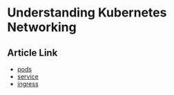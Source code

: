 # Understanding Kubernetes Networking

## Article Link
- [pods](https://medium.com/google-cloud/understanding-kubernetes-networking-pods-7117dd28727)
- [service](https://medium.com/google-cloud/understanding-kubernetes-networking-services-f0cb48e4cc82)
- [ingress](https://medium.com/google-cloud/understanding-kubernetes-networking-ingress-1bc341c84078)
